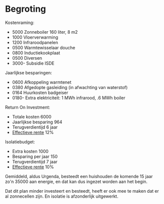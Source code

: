 # Begroting

Kostenraming:

  * 5000 Zonneboiler 160 liter, 8 m2
  * 1000 Vloerverwarming
  * 1200 Infraroodpanelen
  * 0500 Warmtewisselaar douche
  * 0800 Inductiekookplaat
  * 0500 Diversen
  * 3000- Subsidie ISDE

Jaarlijkse besparingen:

  * 0600 Afkoppeling warmtenet
  * 0380 Afgedopte gasleiding (in afwachting van waterstof)
  * 0164 Huurkosten badgeiser
  * 0180- Extra elektriciteit: 1 MWh infrarood, .6 MWh boiler

Return On Investment:

  * Totale kosten 6000
  * Jaarlijkse besparing 964
  * Terugverdientijd 6 jaar
  * [Effectieve rente](https://gitlab.com/-/snippets/2118508) 12%

Isolatiebudget:

  * Extra kosten 1000
  * Besparing per jaar 150
  * Terugverdientijd 7 jaar
  * [Effectieve rente](https://gitlab.com/-/snippets/2118508) 10%

Gemiddeld, aldus Urgenda, besteedt een huishouden de komende 15 jaar
zo'n 35000 aan energie, en dat kan dus ingezet worden aan het begin.

Dat dit plan minder investeert en besteedt, heeft er ook mee te maken dat
er al zonnecellen zijn.  En isolatie is afzonderlijk uitgewerkt.


